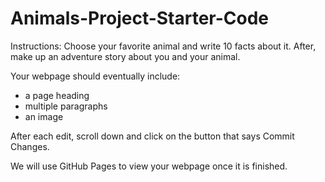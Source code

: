 # Animals-Project-Starter-Code

Instructions: Choose your favorite animal and write 10 facts about it. After, make up an adventure story about you and your animal.

Your webpage should eventually include:
* a page heading
* multiple paragraphs
* an image

After each edit, scroll down and click on the button that says Commit Changes.

We will use GitHub Pages to view your webpage once it is finished.

